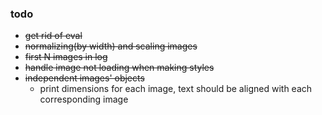### todo
- ~~get rid of eval~~
- ~~normalizing(by width) and scaling images~~
- ~~first N images in log~~
- ~~handle image not loading when making styles~~
- ~~independent images' objects~~
  - print dimensions for each image, text should be aligned with each corresponding image
